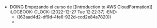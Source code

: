 - DOING Empezando el curso de [[Introduction to AWS CloudFormation]]
  :LOGBOOK:
  CLOCK: [2022-12-27 Tue 12:22:37]
  :END:
	- ((63aad4d2-df9d-4fe6-922d-ccd2e84a7820))
	-